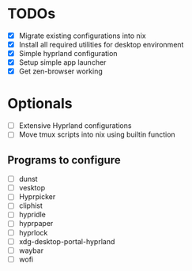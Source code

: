 # TODOs

- [x] Migrate existing configurations into nix
- [x] Install all required utilities for desktop environment
- [x] Simple hyprland configuration
- [x] Setup simple app launcher
- [x] Get zen-browser working

# Optionals

- [ ] Extensive Hyprland configurations
- [ ] Move tmux scripts into nix using builtin function

## Programs to configure

- [ ] dunst
- [ ] vesktop
- [ ] Hyprpicker
- [ ] cliphist
- [ ] hypridle
- [ ] hyprpaper
- [ ] hyprlock
- [ ] xdg-desktop-portal-hyprland
- [ ] waybar
- [ ] wofi
